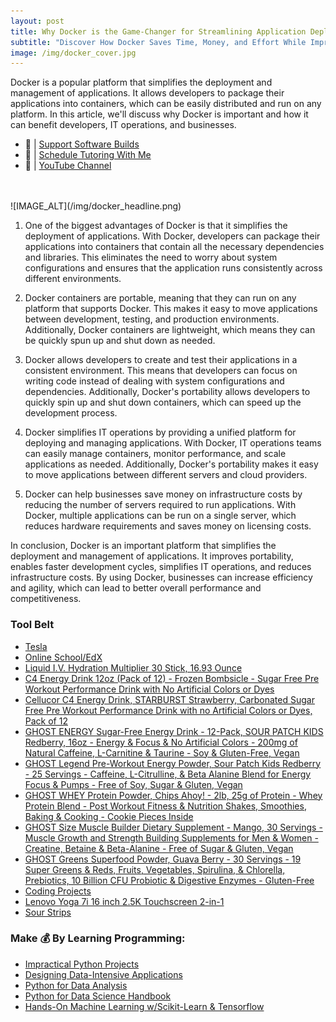 ```yaml
---
layout: post
title: Why Docker is the Game-Changer for Streamlining Application Deployment and Management
subtitle: "Discover How Docker Saves Time, Money, and Effort While Improving Portability and Simplifying IT Operations"
image: /img/docker_cover.jpg
---
```


Docker is a popular platform that simplifies the deployment and management of applications. It allows developers to package their applications into containers, which can be easily distributed and run on any platform. In this article, we'll discuss why Docker is important and how it can benefit developers, IT operations, and businesses.

- 🔗 | [Support Software Builds](https://www.buymeacoffee.com/kadad1312d)
- 🔗 | [Schedule Tutoring With Me](https://www.calendly.com/kadad1312)
- 🔗 | [YouTube Channel](https://www.youtube.com/@RealKhaledAdad)
</br>
</br>
<!-- ![](https://youtu.be/_Ayv8p6nyKo) -->
![IMAGE_ALT](/img/docker_headline.png)


1. One of the biggest advantages of Docker is that it simplifies the deployment of applications. With Docker, developers can package their applications into containers that contain all the necessary dependencies and libraries. This eliminates the need to worry about system configurations and ensures that the application runs consistently across different environments.


2. Docker containers are portable, meaning that they can run on any platform that supports Docker. This makes it easy to move applications between development, testing, and production environments. Additionally, Docker containers are lightweight, which means they can be quickly spun up and shut down as needed.

3. Docker allows developers to create and test their applications in a consistent environment. This means that developers can focus on writing code instead of dealing with system configurations and dependencies. Additionally, Docker's portability allows developers to quickly spin up and shut down containers, which can speed up the development process.

4. Docker simplifies IT operations by providing a unified platform for deploying and managing applications. With Docker, IT operations teams can easily manage containers, monitor performance, and scale applications as needed. Additionally, Docker's portability makes it easy to move applications between different servers and cloud providers.

5. Docker can help businesses save money on infrastructure costs by reducing the number of servers required to run applications. With Docker, multiple applications can be run on a single server, which reduces hardware requirements and saves money on licensing costs.

In conclusion, Docker is an important platform that simplifies the deployment and management of applications. It improves portability, enables faster development cycles, simplifies IT operations, and reduces infrastructure costs. By using Docker, businesses can increase efficiency and agility, which can lead to better overall performance and competitiveness.

### Tool Belt
- [Tesla](https://ts.la/khaled835973)
- [Online School/EdX](https://www.edx.org/?utm_source=google&utm_campaign=18736834479&utm_medium=cpc&utm_term=edx&hsa_acc=7245054034&hsa_cam=18736834479&hsa_grp=140243978342&hsa_ad=631521652739&hsa_src=g&hsa_tgt=kwd-89882436&hsa_kw=edx&hsa_mt=e&hsa_net=adwords&hsa_ver=3&gclid=Cj0KCQiA0oagBhDHARIsAI-BbgfFSx9sQrdOhE0zshO9rXNE6ZsM_6g0CsF0uBeLd3GwriWBoJtxVXwaAqA2EALw_wcB)
- [Liquid I.V. Hydration Multiplier 30 Stick, 16.93 Ounce](https://amzn.to/3ZFDjDq)
- [C4 Energy Drink 12oz (Pack of 12) - Frozen Bombsicle - Sugar Free Pre Workout Performance Drink with No Artificial Colors or Dyes](https://amzn.to/3ZEVtFy)
- [Cellucor C4 Energy Drink, STARBURST Strawberry, Carbonated Sugar Free Pre Workout Performance Drink with no Artificial Colors or Dyes, Pack of 12](https://amzn.to/3y8KJ6m)
- [GHOST ENERGY Sugar-Free Energy Drink - 12-Pack, SOUR PATCH KIDS Redberry, 16oz - Energy & Focus & No Artificial Colors - 200mg of Natural Caffeine, L-Carnitine & Taurine - Soy & Gluten-Free, Vegan](https://amzn.to/3Jeaed7)
- [GHOST Legend Pre-Workout Energy Powder, Sour Patch Kids Redberry - 25 Servings - Caffeine, L-Citrulline, & Beta Alanine Blend for Energy Focus & Pumps - Free of Soy, Sugar & Gluten, Vegan](https://amzn.to/3SOshts)
- [GHOST WHEY Protein Powder, Chips Ahoy! - 2lb, 25g of Protein - Whey Protein Blend - ­Post Workout Fitness & Nutrition Shakes, Smoothies, Baking & Cooking - Cookie Pieces Inside](https://amzn.to/3y8rGtd)
- [GHOST Size Muscle Builder Dietary Supplement - Mango, 30 Servings - Muscle Growth and Strength Building Supplements for Men & Women - Creatine, Betaine & Beta-Alanine - Free of Sugar & Gluten, Vegan](https://amzn.to/3YkH8g8)
- [GHOST Greens Superfood Powder, Guava Berry - 30 Servings - 19 Super Greens & Reds, Fruits, Vegetables, Spirulina, & Chlorella, Prebiotics, 10 Billion CFU Probiotic & Digestive Enzymes - Gluten-Free](https://amzn.to/3J8I0PN)
- [Coding Projects](https://www.buymeacoffee.com/kadad1312d)
- [Lenovo Yoga 7i 16 inch 2.5K Touchscreen 2-in-1](https://amzn.to/41CfSfY)
- [Sour Strips](https://amzn.to/3EDWUM7)

### Make 💰 By Learning Programming:

- [Impractical Python Projects](https://amzn.to/3JpCpWH)
- [Designing Data-Intensive Applications](https://amzn.to/3Hgh5Sj)
- [Python for Data Analysis](https://amzn.to/3D0C8pl)
- [Python for Data Science Handbook](https://amzn.to/3XnZ1ez)
- [Hands-On Machine Learning w/Scikit-Learn & Tensorflow](https://amzn.to/3QTWoyt)

<br>